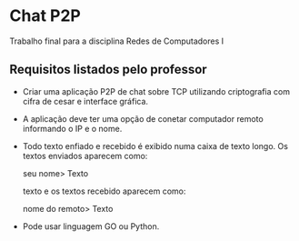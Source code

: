# Chat P2P
Trabalho final para a disciplina Redes de Computadores I

## Requisitos listados pelo professor

* Criar uma aplicação P2P de chat sobre TCP utilizando criptografia com cifra de cesar e interface gráfica.

* A aplicação deve ter uma opção de conetar computador remoto informando o IP e o nome.

* Todo texto enfiado e recebido é exibido numa caixa de texto longo. Os textos enviados aparecem como:

    seu nome> Texto
    
  texto e os textos recebido aparecem como:
    
    nome do remoto> Texto

* Pode usar linguagem GO ou Python.
